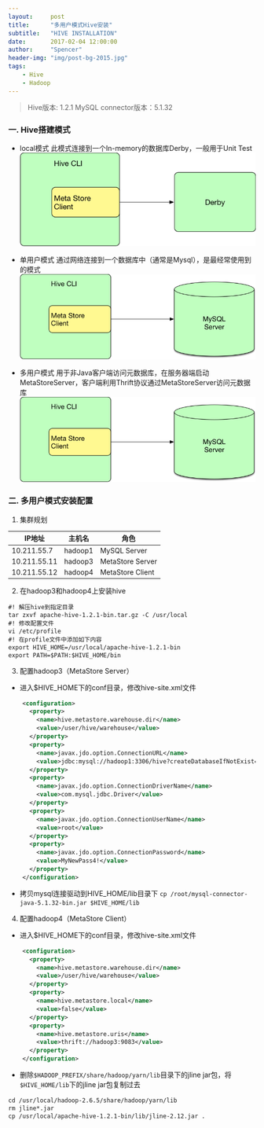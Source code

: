 ```yaml
---
layout:     post
title:      "多用户模式Hive安装"
subtitle:   "HIVE INSTALLATION"
date:       2017-02-04 12:00:00
author:     "Spencer"
header-img: "img/post-bg-2015.jpg"
tags:
    - Hive
    - Hadoop
---
```

> Hive版本: 1.2.1
> MySQL connector版本：5.1.32

### 一. Hive搭建模式
* local模式
此模式连接到一个In-memory的数据库Derby，一般用于Unit Test
![hivelocal.png](/img/in-post/post-js-version/hivelocal.png)

* 单用户模式
通过网络连接到一个数据库中（通常是Mysql），是最经常使用到的模式
![hivesingleuser.png](/img/in-post/post-js-version/hivesingleuser.png)

* 多用户模式
用于非Java客户端访问元数据库，在服务器端启动MetaStoreServer，客户端利用Thrift协议通过MetaStoreServer访问元数据库
![hivemultiuser.png](/img/in-post/post-js-version/hivesingleuser.png)

### 二. 多用户模式安装配置

1. 集群规划

| IP地址       | 主机名  | 角色             |
| ------------ | ------- | ---------------- |
| 10.211.55.7  | hadoop1 | MySQL Server     |
| 10.211.55.11 | hadoop3 | MetaStore Server |
| 10.211.55.12 | hadoop4 | MetaStore Client |

2. 在hadoop3和hadoop4上安装hive
```shell
#! 解压hive到指定目录
tar zxvf apache-hive-1.2.1-bin.tar.gz -C /usr/local
#! 修改配置文件
vi /etc/profile
#! 在profile文件中添加如下内容
export HIVE_HOME=/usr/local/apache-hive-1.2.1-bin
export PATH=$PATH:$HIVE_HOME/bin
```

3. 配置hadoop3（MetaStore Server）
* 进入$HIVE_HOME下的conf目录，修改hive-site.xml文件

```xml
	<configuration>
	  <property>
		<name>hive.metastore.warehouse.dir</name>
		<value>/user/hive/warehouse</value>
	  </property>
	  <property>
		<name>javax.jdo.option.ConnectionURL</name>
		<value>jdbc:mysql://hadoop1:3306/hive?createDatabaseIfNotExist=true</value>
	  </property>
	  <property>
		<name>javax.jdo.option.ConnectionDriverName</name>
		<value>com.mysql.jdbc.Driver</value>
	  </property>
	  <property>
		<name>javax.jdo.option.ConnectionUserName</name>
		<value>root</value>
	  </property>
	  <property>
		<name>javax.jdo.option.ConnectionPassword</name>
		<value>MyNewPass4!</value>
	  </property>
	</configuration>
```

* 拷贝mysql连接驱动到HIVE_HOME/lib目录下
`cp /root/mysql-connector-java-5.1.32-bin.jar $HIVE_HOME/lib`

4. 配置hadoop4（MetaStore Client）
* 进入$HIVE_HOME下的conf目录，修改hive-site.xml文件

```xml
	<configuration>
	  <property>
		<name>hive.metastore.warehouse.dir</name>
		<value>/user/hive/warehouse</value>
	  </property>
	  <property>
		<name>hive.metastore.local</name>
		<value>false</value>
	  </property>
	  <property>
		<name>hive.metastore.uris</name>
		<value>thrift://hadoop3:9083</value>
	  </property>
	</configuration>
```

* 删除`$HADOOP_PREFIX/share/hadoop/yarn/lib`目录下的jline jar包，将`$HIVE_HOME/lib`下的jline jar包复制过去
```shell
cd /usr/local/hadoop-2.6.5/share/hadoop/yarn/lib
rm jline*.jar
cp /usr/local/apache-hive-1.2.1-bin/lib/jline-2.12.jar .
```

